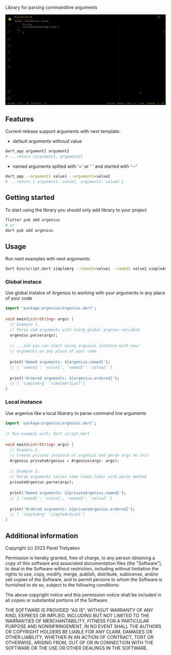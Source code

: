 <!-- 
This README describes the package. If you publish this package to pub.dev,
this README's contents appear on the landing page for your package.

For information about how to write a good package README, see the guide for
[writing package pages](https://dart.dev/guides/libraries/writing-package-pages). 

For general information about developing packages, see the Dart guide for
[creating packages](https://dart.dev/guides/libraries/create-library-packages)
and the Flutter guide for
[developing packages and plugins](https://flutter.dev/developing-packages). 
-->

Library for parsing commandline arguments

![Argenius demo gif image](doc/web/argenius_demo.gif)

## Features

Current release support arguments with next template:

- default arguments withoud value 
```bash
dart_app argument1 argument2
# ...return [argument1, argument2]
```
- named arguments splited with '=' or ' ' and started with '--'
```bash
dart_app --argument1 value1 --argument2=value2
# ...return { argument1: value1, argument2: value2 }
```

## Getting started

To start using the library you should only add library to your project

```bash
flutter pub add argenius
# or
dart pub add argenius
```

## Usage
Run next examples with next arguments:
```bash
dart bin/script.dart simpleArg --named1=value1 --named2 value2 simpleArtLast
```

### Global instace
Use global instalce of Argenius to working with your arguments in any place
of your code


```dart
import 'package:argenius/argenius.dart';

void main(List<String> args) {
  // Example 1.
  // Parse cmd arguments with using global argenus variable
  argenius.parse(args);

  // ...and you can start using argunius instance with your 
  // arguments on any place of your code

  print('Named arguments: ${argenius.named}');
  // { 'named1': 'value1', 'named2': 'value2' }

  print('Ordered arguments: ${argenius.ordered}');
  // [ 'simpleArg' 'simpleArtLast']
}
```

### Local instance
Use argenius like a local libarary to parse command line arguments

```dart
import 'package:argenius/argenius.dart';

// Run example with: dart script.dart 

void main(List<String> args) {
  // Example 2.
  // Create private instance of argenius and parse args on init
  Argenius privateArgenius = Argenius(args: args);

  // Example 3.
  // Parse arguments values some times later with parse method
  privateArgenius.parse(args);

  print('Named arguments: ${privateArgenius.named}');
  // { 'named1': 'value1', 'named2': 'value2' }

  print('Ordered arguments: ${privateArgenius.ordered}');
  // [ 'simpleArg' 'simpleArtLast']
}
```

## Additional information

 Copyright (c) 2023 Pavel Tretyakov
 
 Permission is hereby granted, free of charge, to any person obtaining
 a copy of this software and associated documentation files (the
 "Software"), to deal in the Software without restriction, including
 without limitation the rights to use, copy, modify, merge, publish,
 distribute, sublicense, and/or sell copies of the Software, and to
 permit persons to whom the Software is furnished to do so, subject to
 the following conditions:
 
 The above copyright notice and this permission notice shall be included
 in all copies or substantial portions of the Software.
 
 THE SOFTWARE IS PROVIDED "AS IS", WITHOUT WARRANTY OF ANY KIND,
 EXPRESS OR IMPLIED, INCLUDING BUT NOT LIMITED TO THE WARRANTIES OF
 MERCHANTABILITY, FITNESS FOR A PARTICULAR PURPOSE AND NONINFRINGEMENT.
 IN NO EVENT SHALL THE AUTHORS OR COPYRIGHT HOLDERS BE LIABLE FOR ANY
 CLAIM, DAMAGES OR OTHER LIABILITY, WHETHER IN AN ACTION OF CONTRACT,
 TORT OR OTHERWISE, ARISING FROM, OUT OF OR IN CONNECTION WITH THE
 SOFTWARE OR THE USE OR OTHER DEALINGS IN THE SOFTWARE.
